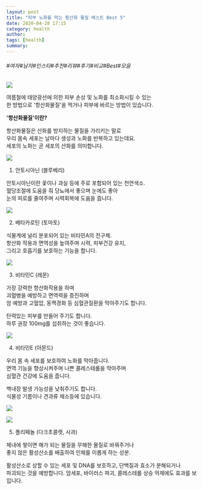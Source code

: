 ```yaml
---
layout: post
title: "피부 노화를 막는 황산화 물질 베스트 Best 5"
date: 2020-04-28 17:15
category: health
author: 
tags: [health]
summary: 
---
```


###### #여자#남자#인스타#추천#리뷰#후기#비교#Best#모음


![](https://post-phinf.pstatic.net/MjAxODA3MDNfNzkg/MDAxNTMwNTkzNjIxMzU3.7beJmxNrf8DI7pnM3LvncNusw6WQ3-DJUYbFWm9ol-og.9-ifMz2x_T3rwaMmWCNCe452QRrgwIJGZLfC8_OZhI8g.JPEG/%ED%95%AD%EC%82%B0%ED%99%94.jpg?type=w1200)

여름철에 태양광선에 의한 피부 손상 및 노화를 최소화시킬 수 있는  
한 방법으로 '항산화물질'을 먹거나 피부에 바르는 방법이 있습니다.  
  
  
**'항산화물질'이란?**  
  
항산화물질은 산화를 방지하는 물질을 가리키는 말로  
우리 몸속 세포는 날마다 생성과 노화를 반복하고 있는데요.  
세포의 노화는 곧 세포의 산화를 의미합니다.  
  

![](https://post-phinf.pstatic.net/MjAxNzA4MDdfMTE0/MDAxNTAyMDc3NTg5NDY3.WO90rbfTObK-72BDKyDN4zYkhUD1LoyjphwV0ttdt0gg.1zWzcpMYHY1KleFNCk73gSPfntdqcuzminOXSv06WgMg.JPEG/509769.jpg?type=w1200&type=w1200)

1. 안토시아닌 (블루베리)  
  
안토시아닌이란 꽃이나 과실 등에 주로 포함되어 있는 천연색소.  
혈당조절에 도움을 줘 당뇨에서 좋으며 눈에도 좋아  
눈의 피로를 줄여주며 시력회복에 도움을 줍니다.

![](https://post-phinf.pstatic.net/MjAxNzA4MDdfMjg1/MDAxNTAyMDc3NzE5NTc2.V925SWWcLOdw4VDHjW5Y40nauEpEwpi0QkzD32-eu3Mg._q8unZVhQfH-4AWoxA09NGQ-GvU6aLKYc6mYMgPOI24g.JPEG/931739.jpg?type=w1200&type=w1200)

2. 베타카로틴 (토마토)  
  
식물계에 널리 분포되어 있는 비타민A의 전구체.  
항산화 작용과 면역성을 높여주며 시력, 피부건강 유지,  
그리고 호흡기를 보호하는 기능을 합니다.

![](https://post-phinf.pstatic.net/MjAxNzA4MDdfMTIg/MDAxNTAyMDc4MTM0NTA0.SLtMdwb-8dZBPHmIM8SSm86pQ0QCHnzJooi0tPDoJHMg.tE8aDWPtyCQ0x7Ai5rlgN6moQGxh6HswHOEwAr91qK4g.JPEG/963339.jpg?type=w1200&type=w1200)

3. 비타민C (레몬)  
  
가장 강력한 항산화작용을 하며  
괴혈병을 예방하고 면역력을 증진하며  
암 예방과 고혈압, 동맥경화 등 심혈관질환을 막아주기도 합니다.  
  
탄력있는 피부를 만들어 주기도 합니다.  
하루 권장 100mg를 섭취하는 것이 좋습니다.

![](https://post-phinf.pstatic.net/MjAxNzA4MDdfMTY4/MDAxNTAyMDc4MDM4OTIz.2AWhmd4pTlpyXWPK6VS7tsFFSranm9erehIhxDAqFUUg.DMQKVUl-ULSq0Hjs9rO7vxb82ywhJJC8a-wFXJcJSTIg.JPEG/383928.jpg?type=w1200&type=w1200)

4. 비타민E (아몬드)  
  
우리 몸 속 세포를 보호하여 노화를 막아줍니다.  
면역 기능을 향상시켜주며 나쁜 콜레스테롤을 막아주며  
심혈관 건강에 도움을 줍니다.  
  
백내장 발생 가능성을 낮춰주기도 합니다.  
식물성 기름이나 견과류 채소등에 있습니다.

![](https://post-phinf.pstatic.net/MjAxNzA4MDdfMTYw/MDAxNTAyMDc4MDgxNjM5.xVwgiBTV-M912f1QSjBPxJQzF941ozm8flafTLtD4Twg.A-LACDWMlSBmg1pD5X1DGTH1Ha11yojJxVIz3n3yzZgg.JPEG/358219.jpg?type=w1200&type=w1200)

![](https://post-phinf.pstatic.net/MjAxNzA4MDdfMTg3/MDAxNTAyMDc4MjExNzg2.qzI4yJ-xSueyOsJu78752iXNb-G6D1KFB81L-pw-JX4g.eiCpiw5pdo3lEUmDzmbKlkDDi4BAZe1K-6GGHxDxQkcg.JPEG/image_5155567811502078155303.jpg?type=w1200&type=w1200)

5. 폴리페놀 (다크초콜렛, 사과)  
  
체내에 쌓이면 해가 되는 물질을 무해한 물질로 바꿔주거나  
좋지 않은 활성산소를 배출하여 인체를 이롭게 하는 성분.  
  
활성산소로 상할 수 있는 세포 및 DNA를 보호하고, 단백질과 효소가 분해되거나  
파괴되는 것을 예방합니다. 암세포, 바이러스 파괴, 콜레스테롤 상승 억제에도 효과를 보입니다.